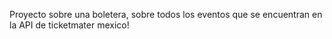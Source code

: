 Proyecto sobre una boletera, sobre todos los eventos que se encuentran en la API 
de ticketmater mexico! 